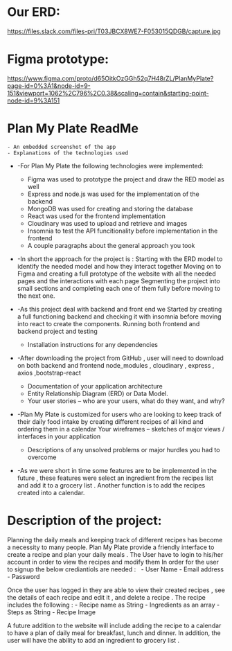 # Our ERD:
https://files.slack.com/files-pri/T03JBCX8WE7-F053015QDGB/capture.jpg

# Figma prototype:
https://www.figma.com/proto/d65OitkOzGGh52q7H48rZL/PlanMyPlate?page-id=0%3A1&node-id=9-151&viewport=1062%2C796%2C0.38&scaling=contain&starting-point-node-id=9%3A151

# Plan My Plate ReadMe
	- An embedded screenshot of the app
	- Explanations of the technologies used
	

* -For Plan My Plate the following technologies were implemented:
	- Figma was used to prototype the project and draw the RED model as well 
	- Express and node.js was used for the implementation of the backend  
	- MongoDB was used for creating and storing the database 
	- React was used for the frontend implementation 
	- Cloudinary was used to upload and retrieve and images 
	- Insomnia to test the API funcitionality before implementation in the frontend
	- A couple paragraphs about the general approach you took
	

* -In short the approach  for the project is : 
Starting with the ERD model to identify the needed model and how they interact together 
Moving on to Figma and creating a full prototype of the website with all the needed pages and the interactions with each page 
Segmenting the project into small sections and completing each one of them fully before moving to the next one.

* -As this project deal with backend and front end we Started  by creating a full functioning backend and checking it with insomnia before moving into react to create the components.
Running both frontend and backend project and testing 
	- Installation instructions for any dependencies
	

* -After downloading the project from GitHub , user will need to download on both backend and frontend node_modules , cloudinary , express , axios ,bootstrap-react 
	- Documentation of your application architecture
	- Entity Relationship Diagram (ERD) or Data Model.
	- Your user stories – who are your users, what do they want, and why?
	

* -Plan My Plate is customized for users who are looking to keep track of their daily food intake by creating different recipes of all kind and ordering them in a calendar 
 Your wireframes – sketches of major views / interfaces in your application
	- Descriptions of any unsolved problems or major hurdles you had to overcome
	

* -As we were short in time some features are to be implemented in the future , these features were select an ingredient from the recipes list  and add it to a grocery list . Another function is to add the recipes created into a calendar. 

# Description of the project: 
Planning the daily meals and keeping track of different recipes has become a necessity to many people. Plan My Plate provide a friendly interface to create a recipe and plan your daily meals . 
The User have to login to his/her account in order to view the recipes and modify them 
In order for the user to signup the below crediantiols are needed :  
	- User Name 
	- Email address
	- Password 
	

Once the user has logged in they are able to view their created recipes , see the details of each recipe and edit it , and delete a recipe . The recipe includes the following : 
	- Recipe name as String 
	- Ingredients as an array 
	- Steps as String 
	- Recipe Image 
	

A future addition to the website will include adding the recipe to a calendar to have a plan of daily meal for breakfast, lunch and dinner. In addition, the user will have the ability to add an ingredient to grocery list . 
